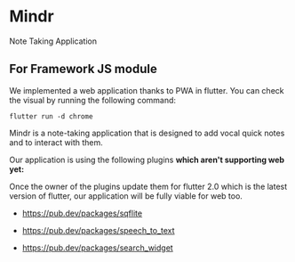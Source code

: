 # Mindr

Note Taking Application

## For Framework JS module

We implemented a web application thanks to PWA in flutter.
You can check the visual by running the following command:

`flutter run -d chrome`

Mindr is a note-taking application that is designed to add vocal quick notes and to interact with them.

Our application is using the following plugins **which aren't supporting web yet:**

Once the owner of the plugins update them for flutter 2.0 which is the latest version of flutter, our application will be fully viable for web too. 

* https://pub.dev/packages/sqflite

* https://pub.dev/packages/speech_to_text

* https://pub.dev/packages/search_widget


